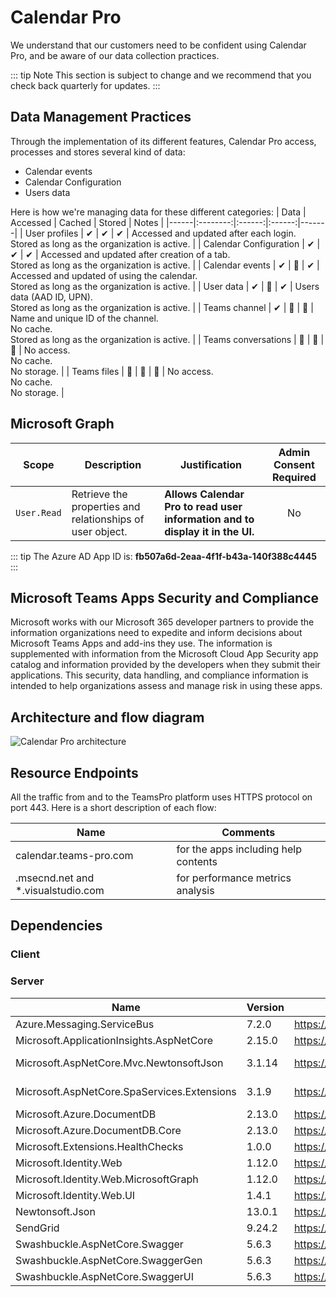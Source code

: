 ﻿# Calendar Pro

We understand that our customers need to be confident using Calendar Pro, and be aware of our data collection practices.

::: tip Note
This section is subject to change and we recommend that you check back quarterly for updates.
:::

## Data Management Practices

Through the implementation of its different features, Calendar Pro access, processes and stores several kind of data:
- Calendar events
- Calendar Configuration
- Users data

Here is how we're managing data for these different categories:
| Data | Accessed | Cached | Stored | Notes |
|------|:--------:|:------:|:------:|-------|
| User profiles | ✔ | ✔ | ✔ | Accessed and updated after each login.<br/>Stored as long as the organization is active. |
| Calendar Configuration | ✔ | ✔ | ✔ | Accessed and updated after creation of a tab.<br/>Stored as long as the organization is active. |
| Calendar events | ✔ | 🚫 | ✔ | Accessed and updated of using the calendar.<br/>Stored as long as the organization is active. |
| User data | ✔ | 🚫 | ✔ | Users data (AAD ID, UPN).<br/>Stored as long as the organization is active. |
| Teams channel | ✔ | 🚫 | 🚫 | Name and unique ID of the channel.<br/>No cache.<br/>Stored as long as the organization is active. |
| Teams conversations | 🚫 | 🚫 | 🚫 | No access.<br/>No cache.<br/>No storage. |
| Teams files | 🚫 | 🚫 | 🚫 | No access.<br/>No cache.<br/>No storage. |

## Microsoft Graph

| Scope | Description | Justification | Admin Consent Required |
|-------|-------------|---------------|:----------------------:|
| ```User.Read``` | Retrieve the properties and relationships of user object. | **Allows Calendar Pro to read user information and to display it in the UI.** | No |

::: tip
The Azure AD App ID is: **fb507a6d-2eaa-4f1f-b43a-140f388c4445**
:::

## Microsoft Teams Apps Security and Compliance

Microsoft works with our Microsoft 365 developer partners to provide the information organizations need to expedite and inform decisions about Microsoft Teams Apps and add-ins they use. The information is supplemented with information from the Microsoft Cloud App Security app catalog and information provided by the developers when they submit their applications. This security, data handling, and compliance information is intended to help organizations assess and manage risk in using these apps.

<!-- ::: tip Note
[Microsoft 365 App Compliance for Calendar Pro](https://docs.microsoft.com/en-us/microsoft-365-app-certification/teams/witivio-calendar-pro)
::: -->

## Architecture and flow diagram

![Calendar Pro architecture](/assets/img/calendar-architecture.png)

## Resource Endpoints

All the traffic from and to the TeamsPro platform uses HTTPS protocol on port 443.
Here is a short description of each flow:

| Name | Comments |
|------|----------|
| calendar.teams-pro.com  | for the apps including help contents |
|.msecnd.net and *.visualstudio.com  | for performance metrics analysis |

## Dependencies

### Client

### Server

| Name                                        | Version | Url                                                                                     | License    |
| ------------------------------------------- | ------- | --------------------------------------------------------------------------------------- | ---------- |
| Azure.Messaging.ServiceBus                  | 7.2.0   | https://licenses.nuget.org/MIT                                                          | MIT        |
| Microsoft.ApplicationInsights.AspNetCore    | 2.15.0  | https://licenses.nuget.org/MIT                                                          | MIT        |
| Microsoft.AspNetCore.Mvc.NewtonsoftJson     | 3.1.14  | https://licenses.nuget.org/Apache-2.0                                                   | Apache-2.0 |
| Microsoft.AspNetCore.SpaServices.Extensions | 3.1.9   | https://licenses.nuget.org/Apache-2.0                                                   | Apache-2.0 |
| Microsoft.Azure.DocumentDB                  | 2.13.0  | https://licenses.nuget.org/MIT                                                          | MIT        |
| Microsoft.Azure.DocumentDB.Core             | 2.13.0  | https://licenses.nuget.org/MIT                                                          | MIT        |
| Microsoft.Extensions.HealthChecks           | 1.0.0   | https://licenses.nuget.org/MIT                                                          | MIT        |
| Microsoft.Identity.Web                      | 1.12.0  | https://licenses.nuget.org/MIT                                                          | MIT        |
| Microsoft.Identity.Web.MicrosoftGraph       | 1.12.0  | https://licenses.nuget.org/MIT                                                          | MIT        |
| Microsoft.Identity.Web.UI                   | 1.4.1   | https://licenses.nuget.org/MIT                                                          | MIT        |
| Newtonsoft.Json                             | 13.0.1  | https://licenses.nuget.org/MIT                                                          | MIT        |
| SendGrid                                    | 9.24.2  | https://licenses.nuget.org/MIT                                                          | MIT        |
| Swashbuckle.AspNetCore.Swagger              | 5.6.3   | https://raw.githubusercontent.com/domaindrivendev/Swashbuckle.AspNetCore/master/LICENSE | MIT        |
| Swashbuckle.AspNetCore.SwaggerGen           | 5.6.3   | https://raw.githubusercontent.com/domaindrivendev/Swashbuckle.AspNetCore/master/LICENSE | MIT        |
| Swashbuckle.AspNetCore.SwaggerUI            | 5.6.3   | https://raw.githubusercontent.com/domaindrivendev/Swashbuckle.AspNetCore/master/LICENSE | MIT        |